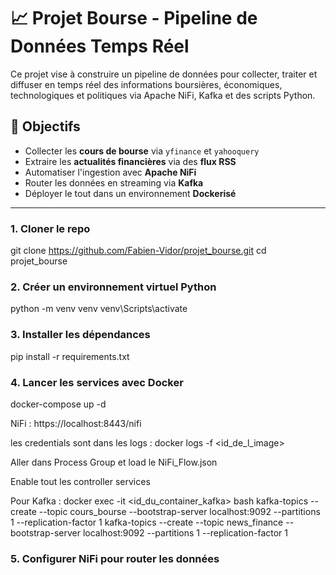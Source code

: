 # 📈 Projet Bourse - Pipeline de Données Temps Réel

Ce projet vise à construire un pipeline de données pour collecter, traiter et diffuser en temps réel des informations boursières, économiques, technologiques et politiques via Apache NiFi, Kafka et des scripts Python.

## 🚀 Objectifs

- Collecter les **cours de bourse** via `yfinance` et `yahooquery`
- Extraire les **actualités financières** via des **flux RSS**
- Automatiser l'ingestion avec **Apache NiFi**
- Router les données en streaming via **Kafka**
- Déployer le tout dans un environnement **Dockerisé**

---



### 1. Cloner le repo

git clone https://github.com/Fabien-Vidor/projet_bourse.git
cd projet_bourse
### 2. Créer un environnement virtuel Python

python -m venv venv
venv\Scripts\activate  
### 3. Installer les dépendances

pip install -r requirements.txt
### 4. Lancer les services avec Docker
docker-compose up -d

NiFi : https://localhost:8443/nifi

les credentials sont dans les logs  :
docker logs -f <id_de_l_image>

Aller dans Process Group et load le NiFi_Flow.json

Enable tout les controller services

Pour Kafka :
docker exec -it <id_du_container_kafka> bash
kafka-topics --create --topic cours_bourse --bootstrap-server localhost:9092 --partitions 1 --replication-factor 1
kafka-topics --create --topic news_finance --bootstrap-server localhost:9092 --partitions 1 --replication-factor 1

### 5. Configurer NiFi pour router les données
